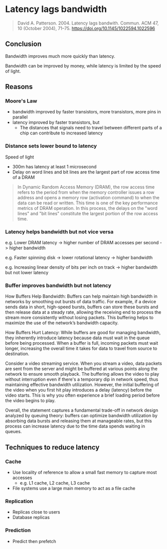 # Latency lags bandwidth

> David A. Patterson. 2004. Latency lags bandwith. Commun. ACM 47, 10 (October 2004), 71–75. https://doi.org/10.1145/1022594.1022596

## Conclusion

Bandwidth improves much more quickly than latency.

Bandwidth can be improved by money, while latency is limited by the speed of light.

## Reasons

### Moore's Law
- bandwidth improved by faster transistors, more transistors, more pins in parallel
- latency improved by faster transistors, but
  - The distances that signals need to travel between different parts of a chip can contribute to increased latency

### Distance sets lower bound to latency

Speed of light
- 300m has latency at least 1 microsecond
- Delay on word lines and bit lines are the largest part of row access time of a DRAM
> In Dynamic Random Access Memory (DRAM), the row access time refers to the period from when the memory controller issues a row address and opens a memory row (activation command) to when the data can be read or written. This time is one of the key performance metrics of DRAM operation. In this process, the delays on the "word lines" and "bit lines" constitute the largest portion of the row access time.
    
### Latency helps bandwidth but not vice versa

e.g. Lower DRAM latency -> higher number of DRAM accesses per second -> higher bandwidth

e.g. Faster spinning disk -> lower rotational latency -> higher bandwidth

e.g. Increasing linear density of bits per inch on track -> higher bandwidth but not lower latency 

### Buffer improves bandwidth but not latency

How Buffers Help Bandwidth:
Buffers can help maintain high bandwidth in networks by smoothing out bursts of data traffic. For example, if a device sends data in short, high-speed bursts, buffers can store these bursts and then release data at a steady rate, allowing the receiving end to process the stream more consistently without losing packets. This buffering helps to maximize the use of the network’s bandwidth capacity.

How Buffers Hurt Latency:
While buffers are good for managing bandwidth, they inherently introduce latency because data must wait in the queue before being processed. When a buffer is full, incoming packets must wait longer, increasing the overall time it takes for data to travel from source to destination.

Consider a video streaming service. When you stream a video, data packets are sent from the server and might be buffered at various points along the network to ensure smooth playback. The buffering allows the video to play without interruption even if there's a temporary dip in network speed, thus maintaining effective bandwidth utilization. However, the initial buffering of the video when you first hit play introduces a delay (latency) before the video starts. This is why you often experience a brief loading period before the video begins to play.

Overall, the statement captures a fundamental trade-off in network design analyzed by queuing theory: buffers can optimize bandwidth utilization by absorbing data bursts and releasing them at manageable rates, but this process can increase latency due to the time data spends waiting in queues.

## Techniques to reduce latency

### Cache

- Use locality of reference to allow a small fast memory to capture most accesses
  - e.g. L1 cache, L2 cache, L3 cache
- File systems use a large main memory to act as a file cache

### Replication

- Replicas close to users
- Database replicas

### Prediction

- Predict then prefetch
